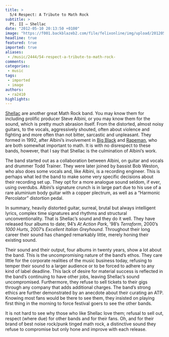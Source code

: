 ```yaml
---
title: >
  5/4 Respect: A Tribute to Math Rock
subtitle: >
  Pt. II – Shellac
date: "2012-05-10 20:13:50 +0100"
image: "https://f001.backblazeb2.com/file/felixonline/img/upload/201205102113-felix-shellac.jpg"
headline: true
featured: true
imported: true
aliases:
 - /music/2444/54-respect-a-tribute-to-math-rock-
comments:
categories:
 - music
tags:
 - imported
 - image
authors:
 - ra2410
highlights:
---
```


[Shellac](http://www.youtube.com/watch?v=mxbTRh1o_RU) are another great Math Rock band. You may know them for including prolific producer Steve Albini, or you may know them for the sound, which is pretty much abrasion itself. From the distorted, almost noisy guitars, to the vocals, aggressively shouted, often about violence and fighting and more often than not bitter, sarcastic and unpleasant. They formed in 1992, after Albini’s involvement in [Big Black](http://www.youtube.com/watch?v=HuO3wwLuF0w) and [Rapeman](http://www.youtube.com/watch?v=ZIZ19j6DndY), who are both somewhat important to math. It is with no disrespect to these bands, however, that I say that Shellac is the culmination of Albini’s work.

The band started out as a collaboration between Albini, on guitar and vocals and drummer Todd Trainer. They were later joined by bassist Bob Weston, who also does some vocals and, like Albini, is a recording engineer. This is perhaps what led the band to make some very specific decisions about their recording set up. They opt for a more analogue sound seldom, if ever, using overdubs. Albini’s signature crunch is in large part due to his use of a rare aluminium body guitar with a copper plectrum, as well as a “Harmonic Percolator” distortion pedal.

In summary, heavily distorted guitar, surreal, brutal but always intelligent lyrics, complex time signatures and rhythms and structural unconventionality. That is Shellac’s sound and they do it well. They have released four albums to date; 94’s _At Action Park_, ‘98’s _Terraform_, 2000’s _1000 Hurts_, 2007’s _Excellent Italian Greyhound_. Throughout their long career their sound has changed remarkably little, merely honing their existing sound.

Their sound and their output, four albums in twenty years, show a lot about the band. This is the uncompromising nature of the band’s ethos. They care little for the corporate realities of the music business today, refusing to temper their sound to a larger audience or to be forced to adhere to any kind of label deadline. This lack of desire for material success is reflected in the band’s continuing to have other jobs, leaving Shellac’s sound uncompromised. Furthermore, they refuse to sell tickets to their gigs through any company that adds additional charges. The band’s strong ethics are further demonstrated by an anecdote about their curating an ATP. Knowing most fans would be there to see them, they insisted on playing first thing in the morning to force festival goers to see the other bands.

It is not hard to see why those who like Shellac love them; refusal to sell out, respect (where due) for other bands and for their fans. Oh, and for their brand of best noise rock/punk tinged math rock, a distinctive sound they refuse to compromise but only hone and improve with each release.
